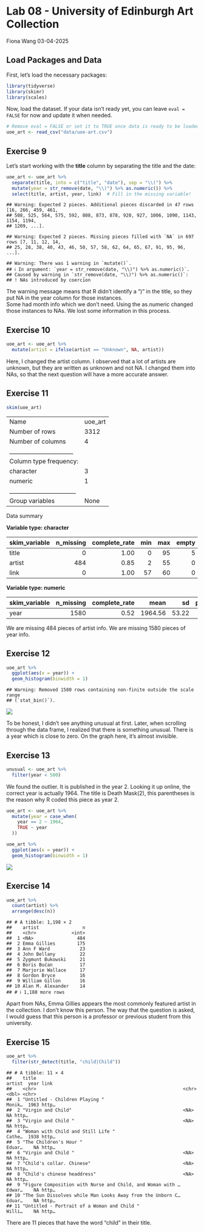 Lab 08 - University of Edinburgh Art Collection
================
Fiona Wang
03-04-2025

## Load Packages and Data

First, let’s load the necessary packages:

``` r
library(tidyverse) 
library(skimr)
library(scales)
```

Now, load the dataset. If your data isn’t ready yet, you can leave
`eval = FALSE` for now and update it when needed.

``` r
# Remove eval = FALSE or set it to TRUE once data is ready to be loaded
uoe_art <- read_csv("data/uoe-art.csv")
```

## Exercise 9

Let’s start working with the **title** column by separating the title
and the date:

``` r
uoe_art <- uoe_art %>%
  separate(title, into = c("title", "date"), sep = "\\(") %>%
  mutate(year = str_remove(date, "\\)") %>% as.numeric()) %>% 
  select(title, artist, year, link)  # Fill in the missing variable!
```

    ## Warning: Expected 2 pieces. Additional pieces discarded in 47 rows [16, 266, 459, 461,
    ## 508, 525, 564, 575, 592, 808, 873, 878, 920, 927, 1006, 1090, 1143, 1154, 1194,
    ## 1209, ...].

    ## Warning: Expected 2 pieces. Missing pieces filled with `NA` in 697 rows [7, 11, 12, 14,
    ## 25, 28, 38, 40, 43, 46, 50, 57, 58, 62, 64, 65, 67, 91, 95, 96, ...].

    ## Warning: There was 1 warning in `mutate()`.
    ## ℹ In argument: `year = str_remove(date, "\\)") %>% as.numeric()`.
    ## Caused by warning in `str_remove(date, "\\)") %>% as.numeric()`:
    ## ! NAs introduced by coercion

The warning message means that R didn’t identify a “)” in the title, so
they put NA in the year column for those instances.  
Some had month info which we don’t need. Using the as.numeric changed
those instances to NAs. We lost some information in this process.

## Exercise 10

``` r
uoe_art <- uoe_art %>% 
  mutate(artist = ifelse(artist == "Unknown", NA, artist))
```

Here, I changed the artist column. I observed that a lot of artists are
unknown, but they are written as unknown and not NA. I changed them into
NAs, so that the next question will have a more accurate answer.

## Exercise 11

``` r
skim(uoe_art)
```

|                                                  |         |
|:-------------------------------------------------|:--------|
| Name                                             | uoe_art |
| Number of rows                                   | 3312    |
| Number of columns                                | 4       |
| \_\_\_\_\_\_\_\_\_\_\_\_\_\_\_\_\_\_\_\_\_\_\_   |         |
| Column type frequency:                           |         |
| character                                        | 3       |
| numeric                                          | 1       |
| \_\_\_\_\_\_\_\_\_\_\_\_\_\_\_\_\_\_\_\_\_\_\_\_ |         |
| Group variables                                  | None    |

Data summary

**Variable type: character**

| skim_variable | n_missing | complete_rate | min | max | empty | n_unique | whitespace |
|:--------------|----------:|--------------:|----:|----:|------:|---------:|-----------:|
| title         |         0 |          1.00 |   0 |  95 |     5 |     1629 |          0 |
| artist        |       484 |          0.85 |   2 |  55 |     0 |     1197 |          0 |
| link          |         0 |          1.00 |  57 |  60 |     0 |     3312 |          0 |

**Variable type: numeric**

| skim_variable | n_missing | complete_rate |    mean |    sd |  p0 |  p25 |  p50 |  p75 | p100 | hist  |
|:--------------|----------:|--------------:|--------:|------:|----:|-----:|-----:|-----:|-----:|:------|
| year          |      1580 |          0.52 | 1964.56 | 53.22 |   2 | 1953 | 1962 | 1977 | 2020 | ▁▁▁▁▇ |

We are missing 484 pieces of artist info. We are missing 1580 pieces of
year info.

## Exercise 12

``` r
uoe_art %>% 
  ggplot(aes(x = year)) +
  geom_histogram(binwidth = 1) 
```

    ## Warning: Removed 1580 rows containing non-finite outside the scale range
    ## (`stat_bin()`).

![](lab-08_files/figure-gfm/plot-1.png)<!-- -->

To be honest, I didn’t see anything unusual at first. Later, when
scrolling through the data frame, I realized that there is something
unusual. There is a year which is close to zero. On the graph here, it’s
almost invisible.

## Exercise 13

``` r
unusual <- uoe_art %>% 
  filter(year < 500)
```

We found the outlier. It is published in the year 2. Looking it up
online, the correct year is actually 1964. The title is Death Mask(2),
this parentheses is the reason why R coded this piece as year 2.

``` r
uoe_art <- uoe_art %>% 
  mutate(year = case_when(
    year == 2 ~ 1964,
    TRUE ~ year
  ))
```

``` r
uoe_art %>% 
  ggplot(aes(x = year)) +
  geom_histogram(binwidth = 1)
```

![](lab-08_files/figure-gfm/plotagain-1.png)<!-- -->

## Exercise 14

``` r
uoe_art %>% 
  count(artist) %>% 
  arrange(desc(n))
```

    ## # A tibble: 1,198 × 2
    ##    artist                n
    ##    <chr>             <int>
    ##  1 <NA>                484
    ##  2 Emma Gillies        175
    ##  3 Ann F Ward           23
    ##  4 John Bellany         22
    ##  5 Zygmunt Bukowski     21
    ##  6 Boris Bućan          17
    ##  7 Marjorie Wallace     17
    ##  8 Gordon Bryce         16
    ##  9 William Gillon       16
    ## 10 Alan M. Alexander    14
    ## # ℹ 1,188 more rows

Apart from NAs, Emma Gillies appears the most commonly featured artist
in the collection. I don’t know this person. The way that the question
is asked, I would guess that this person is a professor or previous
student from this university.

## Exercise 15

``` r
uoe_art %>% 
  filter(str_detect(title, "child|Child"))
```

    ## # A tibble: 11 × 4
    ##    title                                                      artist  year link 
    ##    <chr>                                                      <chr>  <dbl> <chr>
    ##  1 "Untitled - Children Playing "                             Monik…  1963 http…
    ##  2 "Virgin and Child"                                         <NA>      NA http…
    ##  3 "Virgin and Child "                                        <NA>      NA http…
    ##  4 "Woman with Child and Still Life "                         Cathe…  1938 http…
    ##  5 "The Children's Hour "                                     Eduar…    NA http…
    ##  6 "Virgin and Child "                                        <NA>      NA http…
    ##  7 "Child's collar. Chinese"                                  <NA>      NA http…
    ##  8 "Child's chinese headdress"                                <NA>      NA http…
    ##  9 "Figure Composition with Nurse and Child, and Woman with … Edwar…    NA http…
    ## 10 "The Sun Dissolves while Man Looks Away from the Unborn C… Eduar…    NA http…
    ## 11 "Untitled - Portrait of a Woman and Child "                Willi…    NA http…

There are 11 pieces that have the word “child” in their title.
